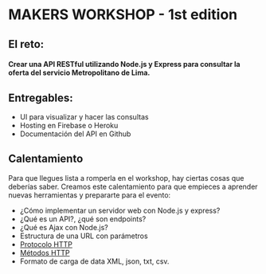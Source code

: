 # MAKERS WORKSHOP - 1st edition

## El reto: 
#### Crear una API RESTful utilizando Node.js y Express para consultar la oferta del servicio Metropolitano de Lima.

## Entregables:
* UI para visualizar y hacer las consultas
* Hosting en Firebase o Heroku
* Documentación del API en Github
    
## Calentamiento

Para que llegues lista a romperla en el workshop, hay ciertas cosas que deberías saber. Creamos este calentamiento para que empieces a aprender nuevas herramientas y prepararte para el evento:

* ¿Cómo implementar un servidor web con Node.js y express?
* ¿Qué es un API?, ¿qué son endpoints?
* ¿Qué es Ajax con Node.js?
* Estructura de una URL con parámetros
* [Protocolo HTTP](https://developer.mozilla.org/es/docs/Web/HTTP)
* [Métodos HTTP](https://restfulapi.net/http-methods/)
* Formato de carga de data XML, json, txt, csv.

